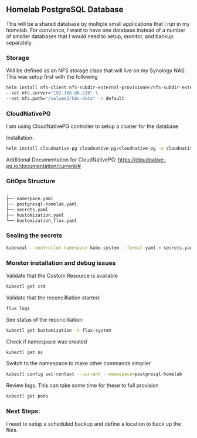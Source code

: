 ## Homelab PostgreSQL Database
This will be a shared database by multiple small applications that I run in my homelab.  For convience, I want to have one database instead of a number of smaller databases that I would need to setup, monitor, and backup separately.  

### Storage
Will be defined as an NFS storage class that will live on my Synology NAS.  This was setup first with the following

```bash
helm install nfs-client nfs-subdir-external-provisioner/nfs-subdir-external-provisioner \
--set nfs.server="192.168.86.210" \
--set nfs.path="/volume2/k8s-data" -n default
```

### CloudNativePG
I am using CloudNativePG controller to setup a cluster for the database

Installation:
```bash
helm install cloudnative-pg cloudnative-pg/cloudnative-pg -n cloudnative-pg
```

Additional Documentation for CloudNativePG:  https://cloudnative-pg.io/documentation/current/#

### GitOps Structure

```bash
.
├── namespace.yaml
├── postgresql-homelab.yaml
├── secrets.yaml
├── kustomization.yaml
└── kustomization_flux.yaml
```

### Sealing the secrets

```bash
kubeseal --controller-namespace kube-system --format yaml < secrets.yaml > sealed-postgres-secret.yaml
```

### Monitor installation and debug issues
Validate that the Custom Resource is available
```bash
kubectl get crd
```

Validate that the reconcilliation started:
```bash
flux logs
```

See status of the reconcilliation:
```bash
kubectl get kustomization -n flux-system
```

Check if namespace was created
```bash
kubectl get ns
```

Switch to the namespace to make other commands simplier
```bash
kubectl config set-context --current --namespace=postgresql-homelab
```

Review logs.  This can take some time for these to full provision
```bash
kubectl get pods
```

### Next Steps:
I need to setup a scheduled backup and define a location to back up the files.
